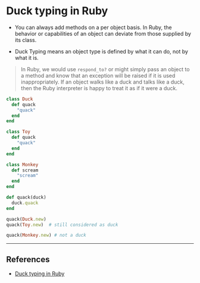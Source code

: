 # Duck typing in Ruby

* You can always add methods on a per object basis. In Ruby, the behavior or capabilities of an object can deviate from those supplied by its class.

* Duck Typing means an object type is defined by what it can do, not by what it is.

> In Ruby, we would use `respond_to?` or might simply pass an object to a method and know that an exception will be raised if it is used inappropriately.
> If an object walks like a duck and talks like a duck, then the Ruby interpreter is happy to treat it as if it were a duck.

~~~ruby
class Duck
  def quack
    "quack"
  end
end

class Toy
  def quack
    "quack"
  end
end

class Monkey
  def scream
    "scream"
  end
end

def quack(duck)
  duck.quack
end

quack(Duck.new)
quack(Toy.new)  # still considered as duck

quack(Monkey.new) # not a duck
~~~

---

## References

* [Duck typing in Ruby](http://rubylearning.com/satishtalim/duck_typing.html)
